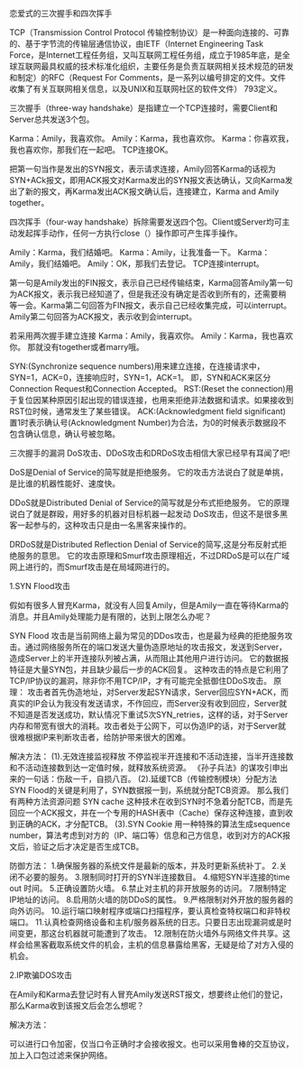 
恋爱式的三次握手和四次挥手

TCP（Transmission Control Protocol 传输控制协议）是一种面向连接的、可靠的、基于字节流的传输层通信协议，由IETF（Internet Engineering Task Force，是Internet工程任务组，又叫互联网工程任务组，成立于1985年底，是全球互联网最具权威的技术标准化组织，主要任务是负责互联网相关技术规范的研发和制定）的RFC（Request For Comments，是一系列以编号排定的文件。文件收集了有关互联网相关信息，以及UNIX和互联网社区的软件文件） 793定义。

三次握手（three-way handshake）是指建立一个TCP连接时，需要Client和Server总共发送3个包。

Karma：Amily，我喜欢你。
Amily：Karma，我也喜欢你。
Karma：你喜欢我，我也喜欢你，那我们在一起吧。
TCP连接OK。

把第一句当作是发出的SYN报文，表示请求连接，Amily回答Karma的话视为SYN+ACk报文，即用ACK报文对Karma发出的SYN报文表达确认，又向Karma发出了新的报文，再Karma发出ACK报文确认后，连接建立，Karma and Amily together。

四次挥手（four-way handshake）拆除需要发送四个包。Client或Server均可主动发起挥手动作，任何一方执行close（）操作即可产生挥手操作。

Amily：Karma，我们结婚吧。
Karma：Amily，让我准备一下。
Karma：Amily，我们结婚吧。
Amily：OK，那我们去登记。
TCP连接interrupt。

第一句是Amily发出的FIN报文，表示自己已经传输结束，Karma回答Amily第一句为ACK报文，表示我已经知道了，但是我还没有确定是否收到所有的，还需要稍等一会。Karma第二句回答为FIN报文，表示自己已经收集完成，可以interrupt。Amily第二句回答为ACK报文，表示收到会interrupt。

若采用两次握手建立连接
Karma：Amily，我喜欢你。
Amily：Karma，我也喜欢你。
那就没有together或者marry哦。


SYN:(Synchronize sequence numbers)用来建立连接，在连接请求中，SYN=1，ACK=0，连接响应时，SYN=1，ACK=1。
即，SYN和ACK来区分Connection Request和Connection Accepted。
RST:(Reset the connection)用于复位因某种原因引起出现的错误连接，也用来拒绝非法数据和请求。如果接收到RST位时候，通常发生了某些错误。
ACK:(Acknowledgment field significant)置1时表示确认号(Acknowledgment Number)为合法，为0的时候表示数据段不包含确认信息，确认号被忽略。

三次握手的漏洞
DoS攻击、DDoS攻击和DRDoS攻击相信大家已经早有耳闻了吧!

DoS是Denial of Service的简写就是拒绝服务。
它的攻击方法说白了就是单挑，是比谁的机器性能好、速度快。

DDoS就是Distributed Denial of Service的简写就是分布式拒绝服务。
它的原理说白了就是群殴，用好多的机器对目标机器一起发动 DoS攻击，但这不是很多黑客一起参与的，这种攻击只是由一名黑客来操作的。

DRDoS就是Distributed Reflection Denial of Service的简写,这是分布反射式拒绝服务的意思。
它的攻击原理和Smurf攻击原理相近，不过DRDoS是可以在广域网上进行的，而Smurf攻击是在局域网进行的。

1.SYN Flood攻击

假如有很多人冒充Karma，就没有人回复Amily，但是Amily一直在等待Karma的消息。并且Amily处理能力是有限的，达到上限怎么办呢？

SYN Flood
攻击是当前网络上最为常见的DDos攻击，也是最为经典的拒绝服务攻击。通过网络服务所在的端口发送大量伪造原地址的攻击报文，发送到Server，造成Server上的半开连接队列被占满，从而阻止其他用户进行访问。
它的数据报特征是大量SYN包，并且缺少最后一步的ACK回复。
这种攻击的特点是它利用了TCP/IP协议的漏洞，除非你不用TCP/IP，才有可能完全抵御住DDoS攻击。
原理：
攻击者首先伪造地址，对Server发起SYN请求，Server回应SYN+ACK，而真实的IP会认为我没有发送请求，不作回应，而Server没有收到回应，Server就不知道是否发送成功，默认情况下重试5次SYN_retries，这样的话，对于Server内存和带宽有很大的消耗。攻击者处于公网下，可以伪造IP的话，对于Server就很难根据IP来判断攻击者，给防护带来很大的困难。

解决方法：
(1).无效连接监视释放
不停监视半开连接和不活动连接，当半开连接数和不活动连接数到达一定值时候，就释放系统资源。
《孙子兵法》的谋攻引申出来的一句话：伤敌一千，自损八百。
(2).延缓TCB（传输控制模块）分配方法
SYN Flood的关键是利用了，SYN数据报一到，系统就分配TCB资源。
那么我们有两种方法资源问题
SYN cache
这种技术在收到SYN时不急着分配TCB，而是先回应一个ACK报文，并在一个专用的HASH表中（Cache）保存这种连接，直到收到正确的ACK，才分配TCB。
(3).SYN Cookie
用一种特殊的算法生成sequence number，算法考虑到对方的（IP、端口等）信息和己方信息，收到对方的ACK报文后，验证之后才决定是否生成TCB。

防御方法：
1.确保服务器的系统文件是最新的版本，并及时更新系统补丁。
2.关闭不必要的服务。
3.限制同时打开的SYN半连接数目。
4.缩短SYN半连接的time out 时间。
5.正确设置防火墙。
6.禁止对主机的非开放服务的访问。
7.限制特定IP地址的访问。
8.启用防火墙的防DDoS的属性。
9.严格限制对外开放的服务器的向外访问。
10.运行端口映射程序或端口扫描程序，要认真检查特权端口和非特权端口。
11.认真检查网络设备和主机/服务器系统的日志。只要日志出现漏洞或是时间变更，那这台机器就可能遭到了攻击。
12.限制在防火墙外与网络文件共享。这样会给黑客截取系统文件的机会，主机的信息暴露给黑客，无疑是给了对方入侵的机会。

2.IP欺骗DOS攻击

在Amily和Karma去登记时有人冒充Amily发送RST报文，想要终止他们的登记，那么Karma收到该报文后会怎么想呢？

解决方法：

可以进行口令加密，仅当口令正确时才会接收报文。也可以采用鲁棒的交互协议，加上入口包过滤来保护网络。
